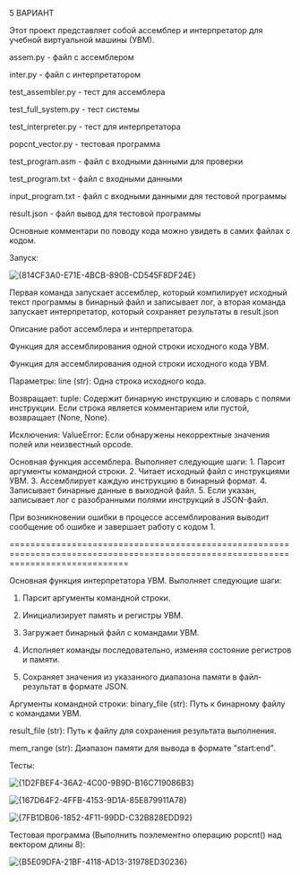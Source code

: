 5 ВАРИАНТ

Этот проект представляет собой ассемблер и интерпретатор для учебной виртуальной машины (УВМ).

assem.py - файл с ассемблером

inter.py - файл с интерпретатором

test_assembler.py - тест для ассемблера

test_full_system.py - тест системы

test_interpreter.py - тест для интерпретатора

popcnt_vector.py - тестовая программа

test_program.asm - файл с входными данными для проверки

test_program.txt - файл с входными данными

input_program.txt  - файл с входными данными для тестовой программы

result.json - файл вывод для тестовой программы

Основные комментари по поводу кода можно увидеть в самих файлах с кодом.

Запуск:

![{814CF3A0-E71E-4BCB-890B-CD545F8DF24E}](https://github.com/user-attachments/assets/b3508408-f14d-466a-be63-31012b303aa3)

Первая команда запускает ассемблер, который компилирует исходный текст программы в бинарный файл и записывает лог, а вторая команда запускает интерпретатор, который сохраняет результаты в result.json

Описание работ ассемблера и интерпретатора.

Функция для ассемблирования одной строки исходного кода УВМ.

Функция для ассемблирования одной строки исходного кода УВМ.

Параметры: line (str): Одна строка исходного кода.

Возвращает: tuple: Содержит бинарную инструкцию и словарь с полями инструкции. Если строка является комментарием или пустой, возвращает (None, None).

Исключения: ValueError: Если обнаружены некорректные значения полей или неизвестный opcode.

Основная функция ассемблера. Выполняет следующие шаги:
        1. Парсит аргументы командной строки.
        2. Читает исходный файл с инструкциями УВМ.
        3. Ассемблирует каждую инструкцию в бинарный формат.
        4. Записывает бинарные данные в выходной файл.
        5. Если указан, записывает лог с разобранными полями инструкций в JSON-файл.
        
При возникновении ошибки в процессе ассемблирования выводит сообщение об ошибке и завершает работу с кодом 1.

===================================================================================================================================

Основная функция интерпретатора УВМ. Выполняет следующие шаги:
  1. Парсит аргументы командной строки.
        
  2. Инициализирует память и регистры УВМ.
        
  3. Загружает бинарный файл с командами УВМ.
        
  4. Исполняет команды последовательно, изменяя состояние регистров и памяти.
        
  5. Сохраняет значения из указанного диапазона памяти в файл-результат в формате JSON.

Аргументы командной строки:
  binary_file (str): Путь к бинарному файлу с командами УВМ.
        
  result_file (str): Путь к файлу для сохранения результата выполнения.
        
  mem_range (str): Диапазон памяти для вывода в формате "start:end".

Тесты:

![{1D2FBEF4-36A2-4C00-9B9D-B16C719086B3}](https://github.com/user-attachments/assets/12d74972-8857-4379-8677-4f1385ec3aa8)

![{167D64F2-4FFB-4153-9D1A-85E879911A78}](https://github.com/user-attachments/assets/39fe6a62-a829-4a8c-87a9-0c8674d41759)

![{7FB1DB06-1852-4F11-99DD-C32B828EDD92}](https://github.com/user-attachments/assets/80c63617-e517-4eac-8ae7-096beb2533fd)

Тестовая программа (Выполнить поэлементно операцию popcnt() над вектором длины 8):

![{B5E09DFA-21BF-4118-AD13-31978ED30236}](https://github.com/user-attachments/assets/ea2ebbb7-995f-48a5-9ea0-35e850217283)

